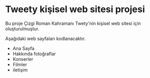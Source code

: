 # Tweety kişisel web sitesi projesi
Bu proje Çizgi Roman Kahramanı Twety'nin kişisel web sitesi için oluşturulmuştur.

Aşağıdaki web sayfaları kodlanacaktır.
- Ana Sayfa
- Hakkında fotoğraflar
- Konserler
- Filmler
- iletişim
